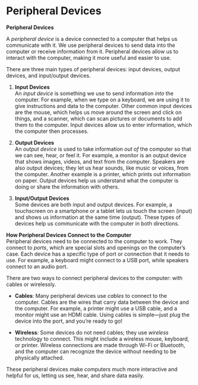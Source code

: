 # Peripheral Devices

**Peripheral Devices**

A *peripheral device* is a device connected to a computer that helps us communicate with it. We use peripheral devices to send data into the computer or receive information from it. Peripheral devices allow us to interact with the computer, making it more useful and easier to use.

There are three main types of peripheral devices: input devices, output devices, and input/output devices.

1. **Input Devices**  
An *input device* is something we use to send information *into* the computer. For example, when we type on a keyboard, we are using it to give instructions and data to the computer. Other common input devices are the mouse, which helps us move around the screen and click on things, and a scanner, which can scan pictures or documents to add them to the computer. Input devices allow us to enter information, which the computer then processes.

2. **Output Devices**  
An *output device* is used to take information *out of* the computer so that we can see, hear, or feel it. For example, a monitor is an output device that shows images, videos, and text from the computer. Speakers are also output devices; they let us hear sounds, like music or voices, from the computer. Another example is a printer, which prints out information on paper. Output devices help us understand what the computer is doing or share the information with others.

3. **Input/Output Devices**  
Some devices are both input and output devices. For example, a touchscreen on a smartphone or a tablet lets us touch the screen (input) and shows us information at the same time (output). These types of devices help us communicate with the computer in both directions.

**How Peripheral Devices Connect to the Computer**  
Peripheral devices need to be connected to the computer to work. They connect to *ports*, which are special slots and openings on the computer’s case. Each device has a specific type of port or connection that it needs to use. For example, a keyboard might connect to a USB port, while speakers connect to an audio port.

There are two ways to connect peripheral devices to the computer: with cables or wirelessly.

- **Cables**: Many peripheral devices use *cables* to connect to the computer. Cables are the wires that carry data between the device and the computer. For example, a printer might use a USB cable, and a monitor might use an HDMI cable. Using cables is simple—just plug the device into the port, and you’re ready to go!

- **Wireless**: Some devices do not need cables; they use *wireless* technology to connect. This might include a wireless mouse, keyboard, or printer. Wireless connections are made through Wi-Fi or Bluetooth, and the computer can recognize the device without needing to be physically attached.

These peripheral devices make computers much more interactive and helpful for us, letting us see, hear, and share data easily.